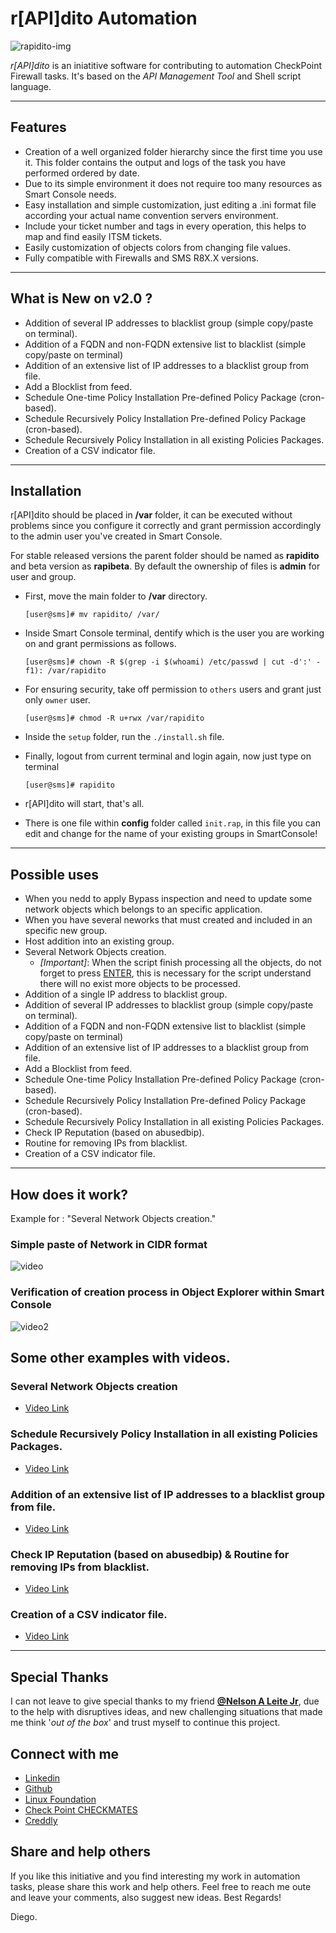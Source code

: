 

# r[API]dito Automation #
![rapidito-img](https://user-images.githubusercontent.com/15971140/129296008-cec4df7f-a828-4b1d-875d-9796e2e5f6f1.JPG)

*r[API]dito* is an iniatitive software for contributing to automation CheckPoint Firewall tasks. It's based on the _API Management Tool_  and Shell script language.

---

## Features
- Creation of a well organized folder hierarchy since the first time you use it. This folder contains the output and logs of the task you have performed ordered by date.
- Due to its simple environment it does not require too many resources as Smart Console needs.
- Easy installation and simple customization, just editing a .ini format file according your actual name convention servers environment.
- Include your ticket number and tags in every operation, this helps to map and find easily ITSM tickets.
- Easily customization of objects colors from changing file values.
- Fully compatible with Firewalls and SMS R8X.X versions.

---

## What is New on v2.0 ?

- Addition of several IP addresses to blacklist group (simple copy/paste on terminal).
- Addition of a FQDN and non-FQDN extensive list to blacklist (simple copy/paste on terminal)
- Addition of an extensive list of IP addresses to a blacklist group from file.
- Add a Blocklist from feed.
- Schedule One-time Policy Installation Pre-defined Policy Package (cron-based).
- Schedule Recursively Policy Installation Pre-defined Policy Package (cron-based).
- Schedule Recursively Policy Installation in all existing Policies Packages.
- Creation of a CSV indicator file.  

---

## Installation
r[API]dito should be placed in **/var** folder, it can be executed without problems since you configure it correctly and grant permission accordingly to the admin user you've created in Smart Console.

For stable released versions the parent folder should be named as **rapidito** and beta version as **rapibeta**. By default the ownership of files is **admin** for user and group. 

- First, move the main folder to **/var** directory.

  `[user@sms]# mv rapidito/ /var/`

- Inside Smart Console terminal, dentify which is the user you are working on and grant permissions as follows. 

  `[user@sms]# chown -R $(grep -i $(whoami) /etc/passwd | cut -d':' -f1): /var/rapidito` 

- For ensuring security, take off permission to `others` users and grant just only `owner` user. 
  
  `[user@sms]# chmod -R u+rwx /var/rapidito`

- Inside the `setup` folder, run the `./install.sh` file.

- Finally, logout from current terminal and login again, now just type on terminal
    
    `[user@sms]# rapidito`

- r[API]dito will start, that's all.

* There is one file within **config** folder called `init.rap`, in this file you can edit and change for the name of your existing groups in SmartConsole! 
----

  
## Possible uses ##

- When you nedd to apply Bypass inspection and need to update some network objects which belongs to an specific application.
- When you have several neworks that must created and included in an specific new group. 
- Host addition into an existing group.
- Several Network Objects creation. 
  - *[Important]*: When the script finish processing all the objects, do not forget to press [ENTER](↵), this is necessary for the script understand there will no exist more objects to be processed. 
- Addition of a single IP address to blacklist group.
- Addition of several IP addresses to blacklist group (simple copy/paste on terminal).
- Addition of a FQDN and non-FQDN extensive list to blacklist (simple copy/paste on terminal)
- Addition of an extensive list of IP addresses to a blacklist group from file.
- Add a Blocklist from feed.
- Schedule One-time Policy Installation Pre-defined Policy Package (cron-based).
- Schedule Recursively Policy Installation Pre-defined Policy Package (cron-based).
- Schedule Recursively Policy Installation in all existing Policies Packages.
- Check IP Reputation (based on abusedbip).
- Routine for removing IPs from blacklist.
- Creation of a CSV indicator file.  

---

## How does it work? ##

Example for : "Several Network Objects creation."

### Simple paste of Network in CIDR format  ###
![video](https://user-images.githubusercontent.com/15971140/129293935-218a8743-917b-445f-8155-162b4c9c2204.gif)
### Verification of creation process in Object Explorer within Smart Console ###
![video2](https://user-images.githubusercontent.com/15971140/129294281-1c555ccd-13ee-4d04-958c-8eae962b894a.gif)

## Some other examples with videos.

### Several Network Objects creation
- [Video Link](https://www.linkedin.com/embed/feed/update/urn:li:ugcPost:6827238125153116160)

### Schedule Recursively Policy Installation in all existing Policies Packages.
- [Video Link](https://www.linkedin.com/embed/feed/update/urn:li:ugcPost:6827788466508632064)

### Addition of an extensive list of IP addresses to a blacklist group from file.
- [Video Link](https://www.linkedin.com/embed/feed/update/urn:li:ugcPost:6828887987909144576)

### Check IP Reputation (based on abusedbip) & Routine for removing IPs from blacklist.
- [Video Link](https://www.linkedin.com/embed/feed/update/urn:li:ugcPost:6829200844387344384)

### Creation of a CSV indicator file.
- [Video Link](https://www.linkedin.com/embed/feed/update/urn:li:ugcPost:6830343019972100096)

---

## Special Thanks
I can not leave to give special thanks to my friend **[@Nelson A Leite Jr](https://www.linkedin.com/in/nelson-a-leite-jr)**, due to the help with disruptives ideas, and new challenging situations that made me think '_out of the box_' and trust myself to continue this project.

## Connect with me ##
- [Linkedin ](https://linkedin.com/in/diegocuba)
- [Github](https://github.com/diejel)
- [Linux Foundation ](https://openprofile.dev/profile/dcubaz)
- [Check Point CHECKMATES ](https://community.checkpoint.com/t5/user/viewprofilepage/user-id/67305)
- [Creddly ](https://www.credly.com/users/diego-cuba-zuniga/badges)
  
## Share and help others ##
If you like this initiative and you find interesting my work in automation tasks, please share this work and help others. Feel free to reach me oute and leave your comments, also suggest new ideas. Best Regards!

Diego.
